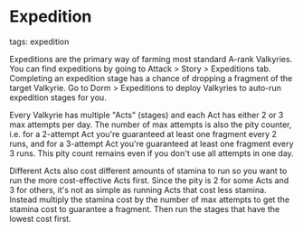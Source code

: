 # Expedition
tags: expedition

Expeditions are the primary way of farming most standard A-rank Valkyries. You can find expeditions by going to Attack > Story > Expeditions tab. Completing an expedition stage has a chance of dropping a fragment of the target Valkyrie. Go to Dorm > Expeditions to deploy Valkyries to auto-run expedition stages for you. 

Every Valkyrie has multiple "Acts" (stages) and each Act has either 2 or 3 max attempts per day. The number of max attempts is also the pity counter, i.e. for a 2-attempt Act you're guaranteed at least one fragment every 2 runs, and for a 3-attempt Act you're guaranteed at least one fragment every 3 runs. This pity count remains even if you don't use all attempts in one day. 

Different Acts also cost different amounts of stamina to run so you want to run the more cost-effective Acts first. Since the pity is 2 for some Acts and 3 for others, it's not as simple as running Acts that cost less stamina. Instead multiply the stamina cost by the number of max attempts to get the stamina cost to guarantee a fragment. Then run the stages that have the lowest cost first.